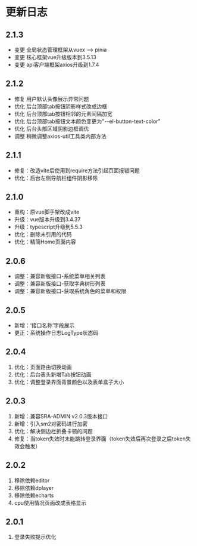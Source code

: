 # 更新日志


## 2.1.3
- 变更 全局状态管理框架从vuex --> pinia
- 变更 核心框架vue升级版本到3.5.13
- 变更 api客户端框架axios升级到1.7.4


## 2.1.2
- 修复 用户默认头像展示异常问题
- 优化 后台顶部tab按钮阴影样式改成边框
- 优化 后台顶部tab按钮相邻的元素间隔加宽
- 优化 后台顶部tab按钮文本颜色变更为"--el-button-text-color"
- 优化 后台头部区域阴影边框调优
- 调整 稍微调整axios-util工具类内部方法


## 2.1.1
- 修复：改造vite后使用到require方法引起页面报错问题
- 优化：后台左侧导航栏组件阴影移除


## 2.1.0
- 重构：原vue脚手架改成vite
- 升级：vue版本升级到3.4.37
- 升级：typescript升级到5.5.3
- 优化：删除未引用的代码
- 优化：精简Home页面内容


## 2.0.6
- 调整：兼容新版接口-系统菜单相关列表
- 调整：兼容新版接口-获取字典树形列表
- 调整：兼容新版接口-获取系统角色的菜单和权限


## 2.0.5
- 新增：‘接口名称’字段展示
- 更正：系统操作日志LogType状态码


## 2.0.4
1. 优化：页面路由切换动画
2. 优化：后台表头新增Tab按钮动画
3. 优化：调整登录界面背景颜色以及表单盒子大小


## 2.0.3
1. 新增：兼容SRA-ADMIN v2.0.3版本接口
2. 新增：引入sm2对密码进行加密
3. 优化：解决侧边栏折叠卡顿的问题
4. 修复：当token失效时未能跳转登录界面（token失效后再次登录之后token失效会触发）


## 2.0.2
1. 移除依赖editor
2. 移除依赖dplayer
3. 移除依赖echarts
4. cpu使用情况页面改成表格显示


## 2.0.1
1. 登录失败提示优化

